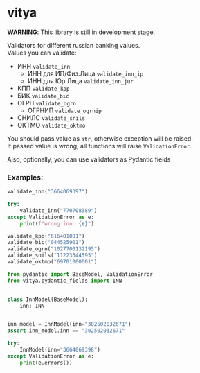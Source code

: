 # vitya

**WARNING**: This library is still in development stage.

Validators for different russian banking values.  
Values you can validate:
- ИНН ```validate_inn```
    - ИНН для ИП/Физ.Лица ```validate_inn_ip```
    - ИНН для Юр.Лица ```validate_inn_jur```
- КПП ```validate_kpp```
- БИК ```validate_bic```
- ОГРН ```validate_ogrn```
    - ОГРНИП ```validate_ogrnip```
- СНИЛС ```validate_snils```
- ОКТМО ```validate_oktmo```

You should pass value as ```str```, otherwise exception will be raised.  
If passed value is wrong, all functions will raise ```ValidationError```.

Also, optionally, you can use validators as Pydantic fields

### Examples:

```python
validate_inn("3664069397")

try:
    validate_inn("770708389")
except ValidationError as e:
    print(f"wrong inn: {e}")
```

```python
validate_kpp("616401001")
validate_bic("044525901")
validate_ogrn("1027700132195")
validate_snils("11223344595")
validate_oktmo("69701000001")
```

```python
from pydantic import BaseModel, ValidationError
from vitya.pydantic_fields import INN


class InnModel(BaseModel):
    inn: INN


inn_model = InnModel(inn="302502032671")
assert inn_model.inn == "302502032671"

try:
    InnModel(inn="3664069398")
except ValidationError as e:
    print(e.errors())
```